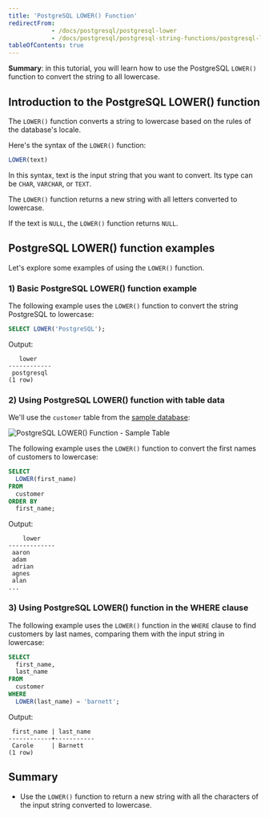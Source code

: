 ```yaml
---
title: 'PostgreSQL LOWER() Function'
redirectFrom:
            - /docs/postgresql/postgresql-lower 
            - /docs/postgresql/postgresql-string-functions/postgresql-lower
tableOfContents: true
---
```


**Summary**: in this tutorial, you will learn how to use the PostgreSQL `LOWER()` function to convert the string to all lowercase.

## Introduction to the PostgreSQL LOWER() function

The `LOWER()` function converts a string to lowercase based on the rules of the database's locale.

Here's the syntax of the `LOWER()` function:

```sql
LOWER(text)
```

In this syntax, text is the input string that you want to convert. Its type can be `CHAR`, `VARCHAR`, or `TEXT`.

The `LOWER()` function returns a new string with all letters converted to lowercase.

If the text is `NULL`, the `LOWER()` function returns `NULL`.

## PostgreSQL LOWER() function examples

Let's explore some examples of using the `LOWER()` function.

### 1) Basic PostgreSQL LOWER() function example

The following example uses the `LOWER()` function to convert the string PostgreSQL to lowercase:

```sql
SELECT LOWER('PostgreSQL');
```

Output:

```
   lower
------------
 postgresql
(1 row)
```

### 2) Using PostgreSQL LOWER() function with table data

We'll use the `customer` table from the [sample database](/docs/postgresql/postgresql-getting-started/postgresql-sample-database):

![PostgreSQL LOWER() Function - Sample Table ](/postgresqltutorial_data/customer.png)

The following example uses the `LOWER()` function to convert the first names of customers to lowercase:

```sql
SELECT
  LOWER(first_name)
FROM
  customer
ORDER BY
  first_name;
```

Output:

```
    lower
-------------
 aaron
 adam
 adrian
 agnes
 alan
...
```

### 3) Using PostgreSQL LOWER() function in the WHERE clause

The following example uses the `LOWER()` function in the `WHERE` clause to find customers by last names, comparing them with the input string in lowercase:

```sql
SELECT
  first_name,
  last_name
FROM
  customer
WHERE
  LOWER(last_name) = 'barnett';
```

Output:

```
 first_name | last_name
------------+-----------
 Carole     | Barnett
(1 row)
```

## Summary

- Use the `LOWER()` function to return a new string with all the characters of the input string converted to lowercase.
